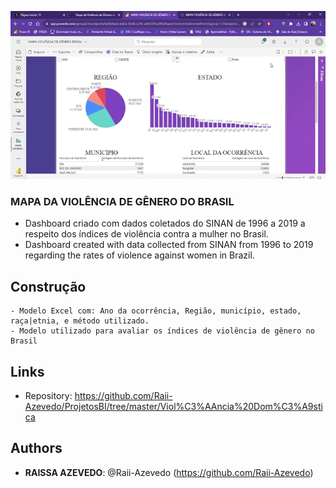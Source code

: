  ![](https://github.com/Raii-Azevedo/ProjetosBI/blob/master/Viol%C3%AAncia%20Dom%C3%A9stica/MAPA%20VIOL%C3%8ANCIA%20DE%20G%C3%8ANERO%20BRASIL%20-%20Power%20BI%20-%20Google%20Chrome%202023-08-17%2014-40-11.gif)

### MAPA DA VIOLÊNCIA DE GÊNERO DO BRASIL
  - Dashboard criado com dados coletados do SINAN de 1996 a 2019 a respeito dos índices de violência contra a mulher no Brasil.
  - Dashboard created with data collected from SINAN from 1996 to 2019 regarding the rates of violence against women in Brazil.

## Construção
    - Modelo Excel com: Ano da ocorrência, Região, município, estado, raça|etnia, e método utilizado.
    - Modelo utilizado para avaliar os índices de violência de gênero no Brasil
  
  
## Links
 
  - Repository: https://github.com/Raii-Azevedo/ProjetosBI/tree/master/Viol%C3%AAncia%20Dom%C3%A9stica
 
 
## Authors
 
* **RAISSA AZEVEDO**: @Raii-Azevedo (https://github.com/Raii-Azevedo)
